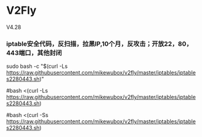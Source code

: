 # V2Fly
V4.28

### iptable安全代码，反扫描，拉黑IP,10个月，反攻击；开放22，80，443端口，其他封闭

sudo bash -c "$(curl -Ls  https://raw.githubusercontent.com/mikewubox/v2fly/master/iptables/iptables2280443.sh)"



#bash <(curl -Ls https://raw.githubusercontent.com/mikewubox/v2fly/master/iptables/iptables2280443.sh)

#bash <(curl -Ss https://raw.githubusercontent.com/mikewubox/v2fly/master/iptables/iptables2280443.sh)
